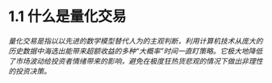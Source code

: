 # 1.1 什么是量化交易
###### 量化交易是指以以先进的数学模型替代人为的主观判断，利用计算机技术从庞大的历史数据中海选出能带来超额收益的多种“大概率”时间一直盯策略。它极大地降低了市场波动给投资者情绪带来的影响，避免在极度狂热货悲观的情况下做出非理性的投资决策。
